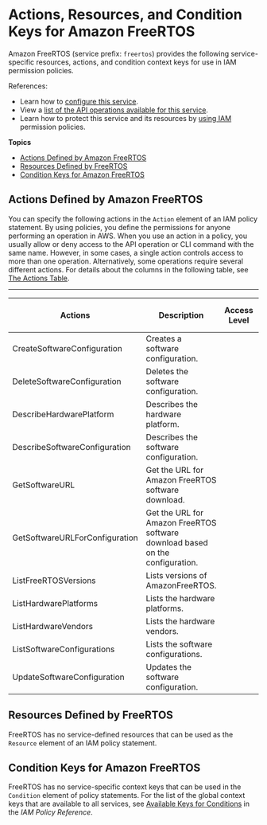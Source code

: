 # Actions, Resources, and Condition Keys for Amazon FreeRTOS<a name="list_amazonfreertos"></a>

Amazon FreeRTOS \(service prefix: `freertos`\) provides the following service\-specific resources, actions, and condition context keys for use in IAM permission policies\.

References:
+ Learn how to [configure this service](http://docs.aws.amazon.com/freertos/latest/userguide/)\.
+ View a [list of the API operations available for this service](http://docs.aws.amazon.com/freertos/latest/userguide/)\.
+ Learn how to protect this service and its resources by [using IAM](http://docs.aws.amazon.com/freertos/latest/userguide/) permission policies\.

**Topics**
+ [Actions Defined by Amazon FreeRTOS](#amazonfreertos-actions-as-permissions)
+ [Resources Defined by FreeRTOS](#amazonfreertos-resources-for-iam-policies)
+ [Condition Keys for Amazon FreeRTOS](#amazonfreertos-policy-keys)

## Actions Defined by Amazon FreeRTOS<a name="amazonfreertos-actions-as-permissions"></a>

You can specify the following actions in the `Action` element of an IAM policy statement\. By using policies, you define the permissions for anyone performing an operation in AWS\. When you use an action in a policy, you usually allow or deny access to the API operation or CLI command with the same name\. However, in some cases, a single action controls access to more than one operation\. Alternatively, some operations require several different actions\. For details about the columns in the following table, see [The Actions Table](reference_policies_actions-resources-contextkeys.md#actions_table)\.


****  

| Actions | Description | Access Level | Resource Types \(\*required\) | Condition Keys | Dependent Actions | 
| --- | --- | --- | --- | --- | --- | 
| CreateSoftwareConfiguration | Creates a software configuration\. |   |  |  |  | 
| DeleteSoftwareConfiguration | Deletes the software configuration\. |   |  |  |  | 
| DescribeHardwarePlatform | Describes the hardware platform\. |   |  |  |  | 
| DescribeSoftwareConfiguration | Describes the software configuration\. |   |  |  |  | 
| GetSoftwareURL | Get the URL for Amazon FreeRTOS software download\. |   |  |  |  | 
| GetSoftwareURLForConfiguration | Get the URL for Amazon FreeRTOS software download based on the configuration\. |   |  |  |  | 
| ListFreeRTOSVersions | Lists versions of AmazonFreeRTOS\. |   |  |  |  | 
| ListHardwarePlatforms | Lists the hardware platforms\. |   |  |  |  | 
| ListHardwareVendors | Lists the hardware vendors\. |   |  |  |  | 
| ListSoftwareConfigurations | Lists the software configurations\. |   |  |  |  | 
| UpdateSoftwareConfiguration | Updates the software configuration\. |   |  |  |  | 

## Resources Defined by FreeRTOS<a name="amazonfreertos-resources-for-iam-policies"></a>

FreeRTOS has no service\-defined resources that can be used as the `Resource` element of an IAM policy statement\.

## Condition Keys for Amazon FreeRTOS<a name="amazonfreertos-policy-keys"></a>

FreeRTOS has no service\-specific context keys that can be used in the `Condition` element of policy statements\. For the list of the global context keys that are available to all services, see [Available Keys for Conditions](http://docs.aws.amazon.com/IAM/latest/UserGuide/reference_policies_condition-keys.html#AvailableKeys) in the *IAM Policy Reference*\.